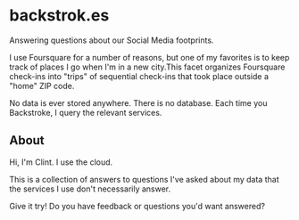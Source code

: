 # backstrok.es

Answering questions about our Social Media footprints.

I use Foursquare for a number of reasons, but one of my favorites is to keep track of places I go when I'm in a new city.This facet organizes Foursquare check-ins into "trips" of sequential check-ins that took place outside a "home" ZIP code.

No data is ever stored anywhere. There is no database. Each time you Backstroke, I query the relevant services.

## About

Hi, I'm Clint. I use the cloud.

This is a collection of answers to questions I've asked about my data that the services I use don't necessarily answer.

Give it try! Do you have feedback or questions you'd want answered?
